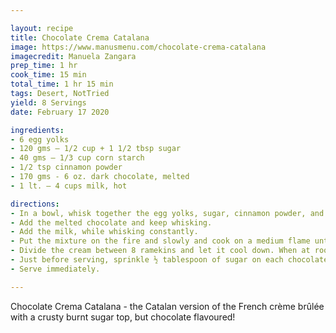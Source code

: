 ```yaml
---

layout: recipe
title: Chocolate Crema Catalana
image: https://www.manusmenu.com/chocolate-crema-catalana
imagecredit: Manuela Zangara
prep_time: 1 hr
cook_time: 15 min
total_time: 1 hr 15 min
tags: Desert, NotTried
yield: 8 Servings
date: February 17 2020

ingredients:
- 6 egg yolks
- 120 gms – 1/2 cup + 1 1/2 tbsp sugar
- 40 gms – 1/3 cup corn starch
- 1/2 tsp cinnamon powder
- 170 gms - 6 oz. dark chocolate, melted
- 1 lt. – 4 cups milk, hot

directions:
- In a bowl, whisk together the egg yolks, sugar, cinnamon powder, and corn starch until white and fluffy.
- Add the melted chocolate and keep whisking.
- Add the milk, while whisking constantly.
- Put the mixture on the fire and slowly and cook on a medium flame until it boils and the cream thickens.  It will be quite frothy at the beginning, but the foam will disappear once it starts to boil (at this point, the crema catalana will be ready).
- Divide the cream between 8 ramekins and let it cool down. When at room temperature, put it in the fridge until you are ready to serve it.
- Just before serving, sprinkle ½ tablespoon of sugar on each chocolate crema catalana and brûlée it using a torch.
- Serve immediately.

---
```

Chocolate Crema Catalana - the Catalan version of the French crème brûlée with a crusty burnt sugar top, but chocolate flavoured!
